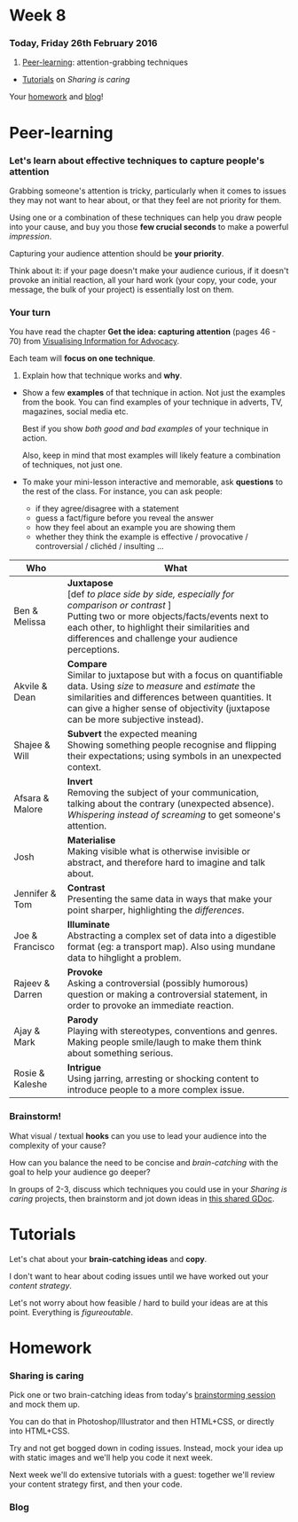<!--
- [ ] `function makeAnimation()` for ScrollMagic? Could introduce PoP and repetition

- [ ] HTML video
	
	```html
	<div>
		<video loop="" preload="" width="100%" height="100%"> 
			<source src="video.mp4" type="video/mp4">
		</video>
		<div class="tp-dottedoverlay threexthree"></div>
	</div>
	```
-->

# Week 8

### Today, Friday 26th February 2016

1. [Peer-learning](#peer-learning): attention-grabbing techniques
* [Tutorials](#tutorials) on *Sharing is caring*

Your [homework](#homework) and [blog](#blog)!


# Peer-learning 

###  Let's learn about effective techniques to **capture people's attention**

Grabbing someone's attention is tricky, particularly when it comes to issues they may not want to hear about, or that they feel are not priority for them.

Using one or a combination of these techniques can help you draw people into your cause, and buy you those **few crucial seconds** to make a powerful *impression*. 

<!--before you can tell them about your *cause* and encourage them to take *action*.-->

Capturing your audience attention should be **your priority**. 

Think about it: if your page doesn't make your audience curious, if it doesn't provoke an initial reaction, all your hard work (your copy, your code, your message, the bulk of your project) is essentially lost on them. 

### Your turn

You have read the chapter **Get the idea: capturing attention** (pages 46 - 70) from [Visualising Information for Advocacy](http://visualisingadvocacy.org/getbook).

Each team will **focus on one technique**. 

1. Explain how that technique works and **why**. 
* Show a few **examples** of that technique in action. Not just the examples from the book. You can find examples of your technique in adverts, TV, magazines, social media etc.   
  
	Best if you show *both good and bad examples* of your technique in action.   
  
	Also, keep in mind that most examples will likely feature a combination of techniques, not just one.
* To make your mini-lesson interactive and memorable, ask **questions** to the rest of the class. For instance, you can ask people:
	* if they agree/disagree with a statement
	* guess a fact/figure before you reveal the answer
 	* how they feel about an example you are showing them
 	* whether they think the example is effective / provocative / controversial / clichéd / insulting ...

Who | What
--- | ----
Ben & Melissa | **Juxtapose** <br>[def *to place side by side, especially for comparison or contrast* ] <br>Putting two or more objects/facts/events next to each other, to highlight their similarities and differences and challenge your audience perceptions.
Akvile & Dean | **Compare** <br>Similar to juxtapose but with a focus on quantifiable data. Using *size* to *measure* and *estimate* the similarities and differences between quantities. It can give a higher sense of objectivity (juxtapose can be more subjective instead).
Shajee & Will | **Subvert** the expected meaning <br> Showing something people recognise and flipping their expectations; using symbols in an unexpected context.
Afsara & Malore | **Invert** <br>Removing the subject of your communication, talking about the contrary (unexpected absence). *Whispering instead of screaming* to get someone's attention.
Josh | **Materialise** <br>Making visible what is otherwise invisible or abstract, and therefore hard to imagine and talk about.
Jennifer & Tom | **Contrast** <br>Presenting the same data in ways that make your point sharper, highlighting the *differences*.
Joe & Francisco | **Illuminate** <br>Abstracting a complex set of data into a digestible format (eg: a transport map). Also using mundane data to hihglight a problem.
Rajeev & Darren | **Provoke** <br>Asking a controversial (possibly humorous) question or making a controversial statement, in order to provoke an immediate reaction. 
Ajay & Mark | **Parody** <br>Playing with stereotypes, conventions and genres. Making people smile/laugh to make them think about something serious.
Rosie & Kaleshe | **Intrigue** <br>Using jarring, arresting or shocking content to introduce people to a more complex issue.

### Brainstorm!

What visual / textual **hooks** can you use to lead your audience into the complexity of your cause?

How can you balance the need to be concise and *brain-catching* with the goal to help your audience go deeper?

In groups of 2-3, discuss which techniques you could use in your *Sharing is caring* projects, then brainstorm and jot down ideas in [this shared GDoc](https://docs.google.com/document/d/1iPmNnwnhaF7VxXvngHFdFizRyh0fycxVmXUprLZsXAY/edit?usp=sharing).


# Tutorials

Let's chat about your **brain-catching ideas** and **copy**.

I don't want to hear about coding issues until we have worked out your *content strategy*.

Let's not worry about how feasible / hard to build your ideas are at this point. Everything is *figureoutable*.


# Homework

### Sharing is caring

Pick one or two brain-catching ideas from today's [brainstorming session](#brainstorm) and mock them up. 

You can do that in Photoshop/Illustrator and then HTML+CSS, or directly into HTML+CSS.

Try and not get bogged down in coding issues. Instead, mock your idea up with static images and we'll help you code it next week.

Next week we'll do extensive tutorials with a guest: together we'll review your content strategy first, and then your code.

### Blog
